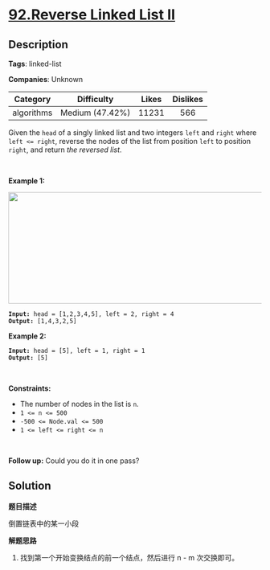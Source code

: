 # [92.Reverse Linked List II](https://leetcode.com/problems/reverse-linked-list-ii/description/)

## Description

**Tags**: linked-list

**Companies**: Unknown

| Category | Difficulty | Likes | Dislikes |
| :------: | :--------: | :---: | :------: |
| algorithms | Medium (47.42%) | 11231 | 566 |

<p>Given the <code>head</code> of a singly linked list and two integers <code>left</code> and <code>right</code> where <code>left &lt;= right</code>, reverse the nodes of the list from position <code>left</code> to position <code>right</code>, and return <em>the reversed list</em>.</p>
<p>&nbsp;</p>
<p><strong class="example">Example 1:</strong></p>
<img alt="" src="https://assets.leetcode.com/uploads/2021/02/19/rev2ex2.jpg" style="width: 542px; height: 222px;" />
<pre><code><strong>Input:</strong> head = [1,2,3,4,5], left = 2, right = 4
<strong>Output:</strong> [1,4,3,2,5]</code></pre>
<p><strong class="example">Example 2:</strong></p>
<pre><code><strong>Input:</strong> head = [5], left = 1, right = 1
<strong>Output:</strong> [5]</code></pre>
<p>&nbsp;</p>
<p><strong>Constraints:</strong></p>
<ul>
  <li>The number of nodes in the list is <code>n</code>.</li>
  <li><code>1 &lt;= n &lt;= 500</code></li>
  <li><code>-500 &lt;= Node.val &lt;= 500</code></li>
  <li><code>1 &lt;= left &lt;= right &lt;= n</code></li>
</ul>
<p>&nbsp;</p>
<strong>Follow up:</strong> Could you do it in one pass?

## Solution

**题目描述**

倒置链表中的某一小段

**解题思路**

1. 找到第一个开始变换结点的前一个结点，然后进行 n - m 次交换即可。

